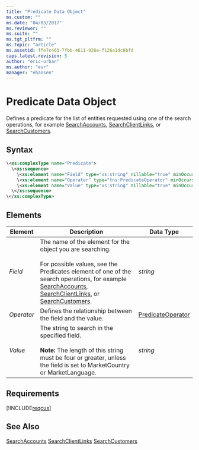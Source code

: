 ```yaml
---
title: "Predicate Data Object"
ms.custom: ""
ms.date: "04/03/2017"
ms.reviewer: ""
ms.suite: ""
ms.tgt_pltfrm: ""
ms.topic: "article"
ms.assetid: ffe7c463-7fbb-4611-926e-f126a1dc8bfd
caps.latest.revision: 5
author: "eric-urban"
ms.author: "eur"
manager: "ehansen"
---
```

# Predicate Data Object
Defines a predicate for the list of entities requested using one of the search operations, for example [SearchAccounts](../customer-api/searchaccounts-service-operation.md), [SearchClientLinks](../customer-api/searchclientlinks-service-operation.md), or [SearchCustomers](../customer-api/searchcustomers-service-operation.md).

## Syntax

```xml
\<xs:complexType name="Predicate">
  \<xs:sequence>
    \<xs:element name="Field" type="xs:string" nillable="true" minOccurs="0" />
    \<xs:element name="Operator" type="tns:PredicateOperator" minOccurs="0"/>
    \<xs:element name="Value" type="xs:string" nillable="true" minOccurs="0"/>
  \</xs:sequence>
\</xs:complexType>
```

## <a name="Elements"></a>Elements

|Element|Description|Data Type|
|-----------|---------------|-------------|
|*Field*|The name of the element for  the object you are searching.<br /><br />For possible values, see the Predicates element of one of the search operations, for example [SearchAccounts](../customer-api/searchaccounts-service-operation.md), [SearchClientLinks](../customer-api/searchclientlinks-service-operation.md), or [SearchCustomers](../customer-api/searchcustomers-service-operation.md).|*string*|
|*Operator*|Defines the relationship between the field and the value.|[PredicateOperator](../customer-api/predicateoperator-value-set.md)|
|*Value*|The string to search in the specified field.<br /><br />**Note:** The length of this string must be four or greater, unless the field is set to MarketCountry or MarketLanguage.|*string*|

## Requirements
[!INCLUDE[reqcus](../customer-api/includes/reqcus.md)]
## See Also
[SearchAccounts](../customer-api/searchaccounts-service-operation.md)
[SearchClientLinks](../customer-api/searchclientlinks-service-operation.md)
[SearchCustomers](../customer-api/searchcustomers-service-operation.md)

